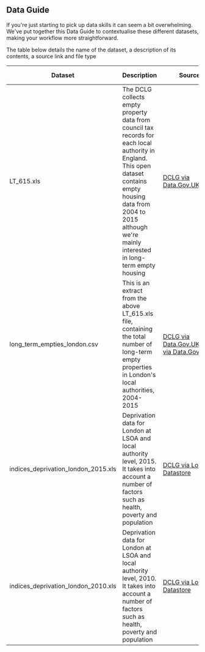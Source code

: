 ## Data Guide

If you're just starting to pick up data skills it can seem a bit overwhelming. We've put together this Data Guide to contextualise these different datasets, making your workflow more straightforward.

The table below details the name of the dataset, a description of its contents, a source link and file type

Dataset | Description | Source | File Type |
--- | --- | --- | --- |
LT_615.xls | The DCLG collects empty property data from council tax records for each local authority in England. This open dataset contains empty housing data from 2004 to 2015 although we're mainly interested in long-term empty housing | [DCLG via Data.Gov.UK](https://www.gov.uk/government/statistical-data-sets/live-tables-on-dwelling-stock-including-vacants) | Excel .xls |
long_term_empties_london.csv | This is an extract from the above LT_615.xls file, containing the total number of long-term empty properties in London's local authorities, 2004-2015 | [DCLG via Data.Gov.UK](https://www.gov.uk/government/statistical-data-sets/live-tables-on-dwelling-stock-including-vacants)[DCLG via Data.Gov.UK](https://www.gov.uk/government/statistical-data-sets/live-tables-on-dwelling-stock-including-vacants) | Comma Separate Values .csv |
indices_deprivation_london_2015.xls | Deprivation data for London at LSOA and local authority level, 2015. It takes into account a number of factors such as health, poverty and population | [DCLG via London Datastore](http://data.london.gov.uk/dataset/indices-of-deprivation-2015) | Excel .xls |
indices_deprivation_london_2010.xls | Deprivation data for London at LSOA and local authority level, 2010. It takes into account a number of factors such as health, poverty and population | [DCLG via London Datastore](http://data.london.gov.uk/dataset/indices-deprivation-2010) | Excel .xls |



